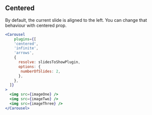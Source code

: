 ## Centered
By default, the current slide is aligned to the left. You can change that behaviour with centered prop.
```jsx render
<Carousel
    plugins={[
    'centered',
    'infinite',
    'arrows',
    {
      resolve: slidesToShowPlugin,
      options: {
       numberOfSlides: 2,
      },
    },
  ]}   
>
  <img src={imageOne} />
  <img src={imageTwo} />
  <img src={imageThree} />
</Carousel>
```
